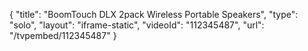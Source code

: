 {
    "title": "BoomTouch DLX 2pack Wireless Portable Speakers",
    "type": "solo",
    "layout": "iframe-static",
    "videoId": "112345487",
    "url": "\/tvpembed\/112345487"
}